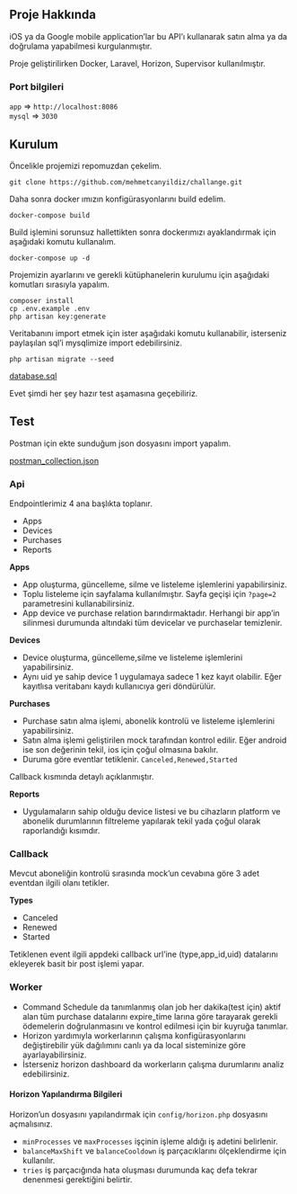 ## Proje Hakkında
iOS ya da Google mobile application’lar bu API’ı kullanarak 
satın alma ya da doğrulama yapabilmesi kurgulanmıştır.

Proje geliştirilirken Docker, Laravel, Horizon, Supervisor kullanılmıştır.

### Port bilgileri
`app`   => `http://localhost:8086`\
`mysql` => `3030`

## Kurulum

Öncelikle projemizi repomuzdan çekelim.

`git clone https://github.com/mehmetcanyildiz/challange.git`

Daha sonra docker ımızın konfigürasyonlarını build edelim.

`docker-compose build`

Build işlemini sorunsuz hallettikten sonra dockerımızı ayaklandırmak için aşağıdaki komutu kullanalım.

`docker-compose up -d`

Projemizin ayarlarını ve gerekli kütüphanelerin kurulumu için aşağıdaki komutları sırasıyla yapalım.
```
composer install
cp .env.example .env
php artisan key:generate
```
Veritabanını import etmek için ister aşağıdaki komutu kullanabilir, isterseniz paylaşılan sql’i mysqlimize import edebilirsiniz.

`php artisan migrate --seed`

[database.sql](https://raw.githubusercontent.com/mehmetcanyildiz/challange/main/database.sql)

Evet şimdi her şey hazır test aşamasına geçebiliriz.

## Test
Postman için ekte sunduğum json dosyasını import yapalım.

[postman_collection.json](https://raw.githubusercontent.com/mehmetcanyildiz/challange/main/postman_collection.json)

### Api
Endpointlerimiz 4 ana başlıkta toplanır.

* Apps
* Devices
* Purchases
* Reports

**Apps**

* App oluşturma, güncelleme, silme ve listeleme işlemlerini yapabilirsiniz.
* Toplu listeleme için sayfalama kullanılmıştır. Sayfa geçişi için `?page=2` parametresini kullanabilirsiniz.
* App device ve purchase relation barındırmaktadır. Herhangi bir app’in silinmesi durumunda altındaki tüm devicelar ve purchaselar temizlenir.

**Devices**

* Device oluşturma, güncelleme,silme ve listeleme işlemlerini yapabilirsiniz.
* Aynı uid ye sahip device 1 uygulamaya sadece 1 kez kayıt olabilir. Eğer kayıtlısa veritabanı kaydı kullanıcıya geri döndürülür.

**Purchases**

* Purchase satın alma işlemi, abonelik kontrolü ve listeleme işlemlerini yapabilirsiniz.
* Satın alma işlemi geliştirilen mock tarafından kontrol edilir. Eğer android ise son değerinin tekil, ios için çoğul olmasına bakılır. 
* Duruma göre eventlar tetiklenir. `Canceled,Renewed,Started`

Callback kısmında detaylı açıklanmıştır.

**Reports**
* Uygulamaların sahip olduğu device listesi ve bu cihazların platform ve abonelik durumlarının filtreleme yapılarak tekil yada çoğul olarak raporlandığı kısımdır.

### Callback

Mevcut aboneliğin kontrolü sırasında mock’un cevabına göre 3 adet eventdan ilgili olanı tetikler.

**Types**
* Canceled
* Renewed
* Started

Tetiklenen event ilgili appdeki callback url’ine (type,app_id,uid) datalarını ekleyerek basit bir post işlemi yapar.

### Worker

* Command Schedule da tanımlanmış olan job her dakika(test için) aktif alan tüm purchase datalarını expire_time larına göre tarayarak gerekli ödemelerin doğrulanmasını ve kontrol edilmesi için bir kuyruğa tanımlar.
* Horizon yardımıyla workerlarının çalışma konfigürasyonlarını değiştirebilir yük dağılımını canlı ya da local sisteminize göre ayarlayabilirsiniz.
* İsterseniz horizon dashboard da workerların çalışma durumlarını analiz edebilirsiniz.

#### Horizon Yapılandırma Bilgileri
Horizon’un dosyasını yapılandırmak için `config/horizon.php` dosyasını açmalısınız.

* `minProcesses` ve `maxProcesses` işçinin işleme aldığı iş adetini belirlenir.
* `balanceMaxShift` ve `balanceCooldown` iş parçacıklarını ölçeklendirme için kullanılır.
* `tries` iş parçacığında hata oluşması durumunda kaç defa tekrar denenmesi gerektiğini belirtir.
